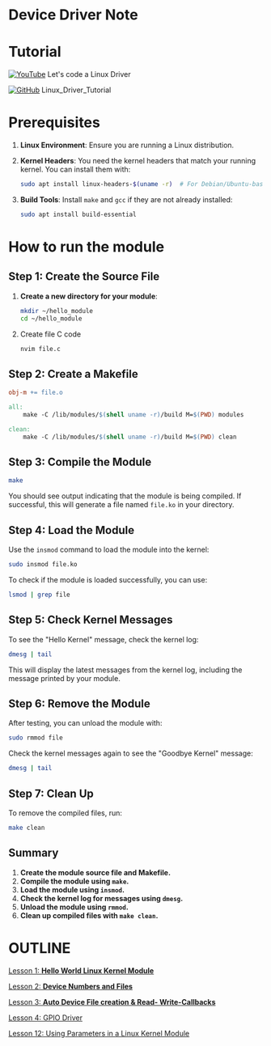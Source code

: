# Device Driver Note

# Tutorial

[![YouTube](https://img.shields.io/badge/YouTube-FF0000?style=for-the-badge&logo=youtube&logoColor=white)](https://www.youtube.com/playlist?list=PLCGpd0Do5-I3b5TtyqeF1UdyD4C-S-dMa) Let's code a Linux Driver

[![GitHub](https://img.shields.io/badge/GitHub-181717?style=for-the-badge&logo=github&logoColor=white)](https://github.com/Johannes4Linux/Linux_Driver_Tutorial) Linux_Driver_Tutorial
# **Prerequisites**

1. **Linux Environment**: Ensure you are running a Linux distribution.
2. **Kernel Headers**: You need the kernel headers that match your running kernel. You can install them with:
    
    ```bash
    sudo apt install linux-headers-$(uname -r)  # For Debian/Ubuntu-based systems
    ```
    
3. **Build Tools**: Install `make` and `gcc` if they are not already installed:
    
    ```bash
    sudo apt install build-essential
    ```
    

# How to run the module

## **Step 1: Create the Source File**

1. **Create a new directory for your module**:
    
    ```bash
    mkdir ~/hello_module
    cd ~/hello_module
    ```
    
2. Create file C code
    
    ```bash
    nvim file.c
    ```
    

## **Step 2: Create a Makefile**

```makefile
obj-m += file.o

all:
    make -C /lib/modules/$(shell uname -r)/build M=$(PWD) modules

clean:
    make -C /lib/modules/$(shell uname -r)/build M=$(PWD) clean
```

## **Step 3: Compile the Module**

```bash
make
```

You should see output indicating that the module is being compiled. If successful, this will generate a file named `file.ko` in your directory.

## **Step 4: Load the Module**

Use the `insmod` command to load the module into the kernel:

```bash
sudo insmod file.ko
```

To check if the module is loaded successfully, you can use:

```bash
lsmod | grep file
```

## Step 5: Check Kernel Messages

To see the "Hello Kernel" message, check the kernel log:

```bash
dmesg | tail
```

This will display the latest messages from the kernel log, including the message printed by your module.

## Step 6: Remove the Module

After testing, you can unload the module with:

```bash
sudo rmmod file
```

Check the kernel messages again to see the "Goodbye Kernel" message:

```bash
dmesg | tail
```

## Step 7: Clean Up

To remove the compiled files, run:

```bash
make clean
```

## Summary

1. **Create the module source file and Makefile.**
2. **Compile the module using `make`.**
3. **Load the module using `insmod`.**
4. **Check the kernel log for messages using `dmesg`.**
5. **Unload the module using `rmmod`.**
6. **Clean up compiled files with `make clean`.**

# OUTLINE

[Lesson 1: **Hello World Linux Kernel Module**](01_Hello_Kernel/README.md)

[Lesson 2: **Device Numbers and Files**](02_dev_nr/README.md)

[Lesson 3: **Auto Device File creation & Read- Write-Callbacks**](03_read_write/README.md)

[Lesson 4: GPIO Driver](04_gpio_driver/README.md)

[Lesson 12: Using Parameters in a Linux Kernel Module](12_parameters/README.md)

